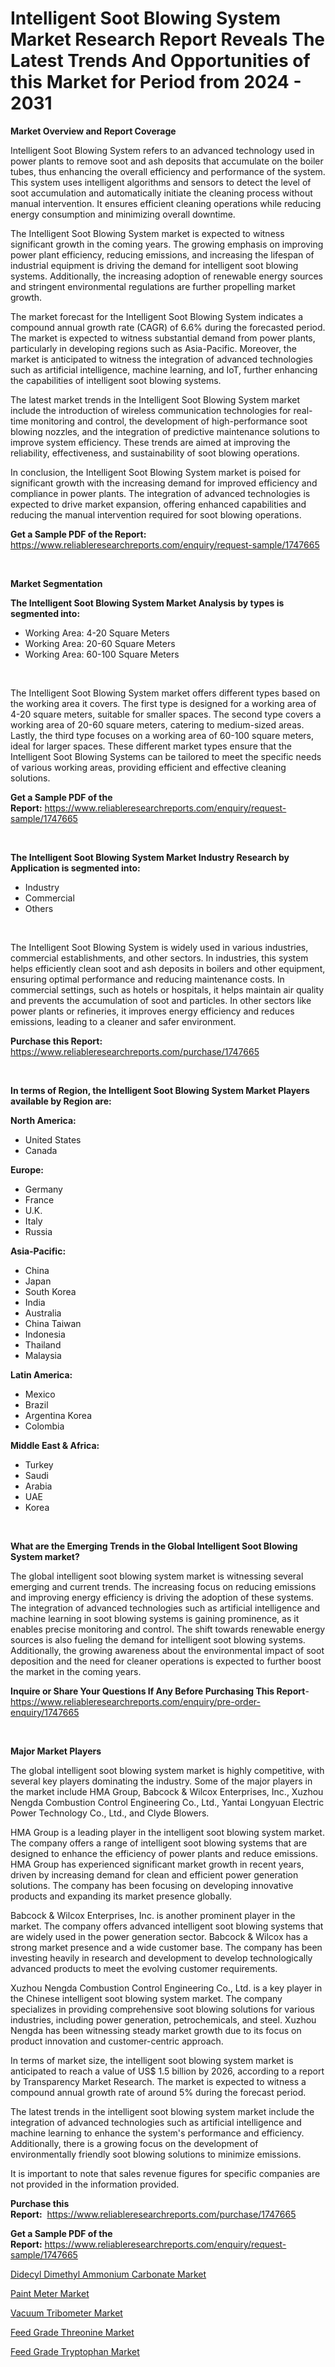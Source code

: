<p><h1>Intelligent Soot Blowing System Market Research Report Reveals The Latest Trends And Opportunities of this Market for Period from 2024 - 2031</h1></p><p><strong>Market Overview and Report Coverage</strong></p>
<p><p>Intelligent Soot Blowing System refers to an advanced technology used in power plants to remove soot and ash deposits that accumulate on the boiler tubes, thus enhancing the overall efficiency and performance of the system. This system uses intelligent algorithms and sensors to detect the level of soot accumulation and automatically initiate the cleaning process without manual intervention. It ensures efficient cleaning operations while reducing energy consumption and minimizing overall downtime.</p><p>The Intelligent Soot Blowing System market is expected to witness significant growth in the coming years. The growing emphasis on improving power plant efficiency, reducing emissions, and increasing the lifespan of industrial equipment is driving the demand for intelligent soot blowing systems. Additionally, the increasing adoption of renewable energy sources and stringent environmental regulations are further propelling market growth.</p><p>The market forecast for the Intelligent Soot Blowing System indicates a compound annual growth rate (CAGR) of 6.6% during the forecasted period. The market is expected to witness substantial demand from power plants, particularly in developing regions such as Asia-Pacific. Moreover, the market is anticipated to witness the integration of advanced technologies such as artificial intelligence, machine learning, and IoT, further enhancing the capabilities of intelligent soot blowing systems.</p><p>The latest market trends in the Intelligent Soot Blowing System market include the introduction of wireless communication technologies for real-time monitoring and control, the development of high-performance soot blowing nozzles, and the integration of predictive maintenance solutions to improve system efficiency. These trends are aimed at improving the reliability, effectiveness, and sustainability of soot blowing operations.</p><p>In conclusion, the Intelligent Soot Blowing System market is poised for significant growth with the increasing demand for improved efficiency and compliance in power plants. The integration of advanced technologies is expected to drive market expansion, offering enhanced capabilities and reducing the manual intervention required for soot blowing operations.</p></p>
<p><strong>Get a Sample PDF of the Report:</strong> <a href="https://www.reliableresearchreports.com/enquiry/request-sample/1747665">https://www.reliableresearchreports.com/enquiry/request-sample/1747665</a></p>
<p>&nbsp;</p>
<p><strong>Market Segmentation</strong></p>
<p><strong>The Intelligent Soot Blowing System Market Analysis by types is segmented into:</strong></p>
<p><ul><li>Working Area: 4-20 Square Meters</li><li>Working Area: 20-60 Square Meters</li><li>Working Area: 60-100 Square Meters</li></ul></p>
<p>&nbsp;</p>
<p><p>The Intelligent Soot Blowing System market offers different types based on the working area it covers. The first type is designed for a working area of 4-20 square meters, suitable for smaller spaces. The second type covers a working area of 20-60 square meters, catering to medium-sized areas. Lastly, the third type focuses on a working area of 60-100 square meters, ideal for larger spaces. These different market types ensure that the Intelligent Soot Blowing Systems can be tailored to meet the specific needs of various working areas, providing efficient and effective cleaning solutions.</p></p>
<p><strong>Get a Sample PDF of the Report:</strong>&nbsp;<a href="https://www.reliableresearchreports.com/enquiry/request-sample/1747665">https://www.reliableresearchreports.com/enquiry/request-sample/1747665</a></p>
<p>&nbsp;</p>
<p><strong>The Intelligent Soot Blowing System Market Industry Research by Application is segmented into:</strong></p>
<p><ul><li>Industry</li><li>Commercial</li><li>Others</li></ul></p>
<p>&nbsp;</p>
<p><p>The Intelligent Soot Blowing System is widely used in various industries, commercial establishments, and other sectors. In industries, this system helps efficiently clean soot and ash deposits in boilers and other equipment, ensuring optimal performance and reducing maintenance costs. In commercial settings, such as hotels or hospitals, it helps maintain air quality and prevents the accumulation of soot and particles. In other sectors like power plants or refineries, it improves energy efficiency and reduces emissions, leading to a cleaner and safer environment.</p></p>
<p><strong>Purchase this Report:</strong>&nbsp; <a href="https://www.reliableresearchreports.com/purchase/1747665">https://www.reliableresearchreports.com/purchase/1747665</a></p>
<p>&nbsp;</p>
<p><strong>In terms of Region, the Intelligent Soot Blowing System Market Players available by Region are:</strong></p>
<p>
    <p> <strong> North America: </strong>
        <ul>
            <li>United States</li>
            <li>Canada</li>
        </ul>
        </p> 
    <p> <strong> Europe: </strong>
        <ul>
            <li>Germany</li>
            <li>France</li>
            <li>U.K.</li>
            <li>Italy</li>
            <li>Russia</li>
        </ul>
        </p> 
    <p> <strong> Asia-Pacific: </strong>
        <ul>
            <li>China</li>
            <li>Japan</li>
            <li>South Korea</li>
            <li>India</li>
            <li>Australia</li>
            <li>China Taiwan</li>
            <li>Indonesia</li>
            <li>Thailand</li>
            <li>Malaysia</li>
        </ul>
        </p> 
    <p> <strong> Latin America: </strong>
        <ul>
            <li>Mexico</li>
            <li>Brazil</li>
            <li>Argentina Korea</li>
            <li>Colombia</li>
        </ul>
        </p> 
    <p> <strong> Middle East & Africa: </strong>
        <ul>
            <li>Turkey</li>
            <li>Saudi</li>
            <li>Arabia</li>
            <li>UAE</li>
            <li>Korea</li>
        </ul>
    </p>
    </p>
<p>&nbsp;</p>
<p><strong>What are the Emerging Trends in the Global Intelligent Soot Blowing System market?</strong></p>
<p><p>The global intelligent soot blowing system market is witnessing several emerging and current trends. The increasing focus on reducing emissions and improving energy efficiency is driving the adoption of these systems. The integration of advanced technologies such as artificial intelligence and machine learning in soot blowing systems is gaining prominence, as it enables precise monitoring and control. The shift towards renewable energy sources is also fueling the demand for intelligent soot blowing systems. Additionally, the growing awareness about the environmental impact of soot deposition and the need for cleaner operations is expected to further boost the market in the coming years.</p></p>
<p><strong>Inquire or Share Your Questions If Any Before Purchasing This Report</strong>- <a href="https://www.reliableresearchreports.com/enquiry/pre-order-enquiry/1747665">https://www.reliableresearchreports.com/enquiry/pre-order-enquiry/1747665</a></p>
<p>&nbsp;</p>
<p><strong>Major Market Players</strong></p>
<p><p>The global intelligent soot blowing system market is highly competitive, with several key players dominating the industry. Some of the major players in the market include HMA Group, Babcock & Wilcox Enterprises, Inc., Xuzhou Nengda Combustion Control Engineering Co., Ltd., Yantai Longyuan Electric Power Technology Co., Ltd., and Clyde Blowers.</p><p>HMA Group is a leading player in the intelligent soot blowing system market. The company offers a range of intelligent soot blowing systems that are designed to enhance the efficiency of power plants and reduce emissions. HMA Group has experienced significant market growth in recent years, driven by increasing demand for clean and efficient power generation solutions. The company has been focusing on developing innovative products and expanding its market presence globally. </p><p>Babcock & Wilcox Enterprises, Inc. is another prominent player in the market. The company offers advanced intelligent soot blowing systems that are widely used in the power generation sector. Babcock & Wilcox has a strong market presence and a wide customer base. The company has been investing heavily in research and development to develop technologically advanced products to meet the evolving customer requirements. </p><p>Xuzhou Nengda Combustion Control Engineering Co., Ltd. is a key player in the Chinese intelligent soot blowing system market. The company specializes in providing comprehensive soot blowing solutions for various industries, including power generation, petrochemicals, and steel. Xuzhou Nengda has been witnessing steady market growth due to its focus on product innovation and customer-centric approach. </p><p>In terms of market size, the intelligent soot blowing system market is anticipated to reach a value of US$ 1.5 billion by 2026, according to a report by Transparency Market Research. The market is expected to witness a compound annual growth rate of around 5% during the forecast period.</p><p>The latest trends in the intelligent soot blowing system market include the integration of advanced technologies such as artificial intelligence and machine learning to enhance the system's performance and efficiency. Additionally, there is a growing focus on the development of environmentally friendly soot blowing solutions to minimize emissions.</p><p>It is important to note that sales revenue figures for specific companies are not provided in the information provided.</p></p>
<p><strong>Purchase this Report:</strong>&nbsp;&nbsp;<a href="https://www.reliableresearchreports.com/purchase/1747665">https://www.reliableresearchreports.com/purchase/1747665</a></p>
<p></p>
<p><strong>Get a Sample PDF of the Report:</strong>&nbsp;<a href="https://www.reliableresearchreports.com/enquiry/request-sample/1747665">https://www.reliableresearchreports.com/enquiry/request-sample/1747665</a></p>
<p><p><a href="https://medium.com/@merrittrice2023/didecyl-dimethyl-ammonium-carbonate-market-insight-market-trends-growth-forecasted-from-2023-to-6fbe963ae05a">Didecyl Dimethyl Ammonium Carbonate Market</a></p><p><a href="https://github.com/ChiragRp1/Market-Research-Report-List-2/blob/main/paint-meter-market.md">Paint Meter Market</a></p><p><a href="https://github.com/ChiragRP21/Market-Research-Report-List-2/blob/main/vacuum-tribometer-market.md">Vacuum Tribometer Market</a></p><p><a href="https://issuu.com/reportprime-2/docs/feed-grade-threonine-market-size-2030.pptx">Feed Grade Threonine Market</a></p><p><a href="https://issuu.com/reportprime-2/docs/feed-grade-tryptophan-market-size-2030.pptx">Feed Grade Tryptophan Market</a></p></p>
